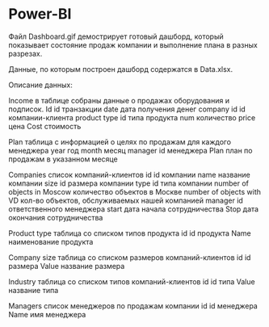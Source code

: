# Power-BI
Файл Dashboard.gif демострирует готовый дашборд, который показывает состояние продаж компании и выполнение плана в разных разрезах.

Данные, по которым построен дашборд содержатся в Data.xlsx.

Описание данных:

Income в таблице собраны данные о продажах оборудования и подписок.
Id 		id транзакции
date		дата получения денег
company id	id компании-клиента
product type	id типа продукта
num		количество
price		цена
Cost		стоимость

Plan таблица с информацией о целях по продажам для каждого менеджера
year		год
month		месяц
manager	id менеджера
Plan		план по продажам в указанном месяце

Companies список компаний-клиентов
id					id компании
name					название компании
size					id размера компании
type					id типа компании
number of objects in Moscow		количество объектов в Москве
number of objects with VD		кол-во объектов, обслуживаемых нашей компанией
manager				id ответственного менеджера
start					дата начала сотрудничества
Stop					дата окончания сотрудничества

Product type таблица со списком типов продукта
id		id продукта
Name		наименование продукта

Company size таблица со списком размеров компаний-клиентов
id		id размера
Value		название размера

Industry таблица со списком типов компаний-клиентов
id		id типа
Value		название типа

Managers список менеджеров по продажам компании
id		id менеджера
Name		имя менеджера
